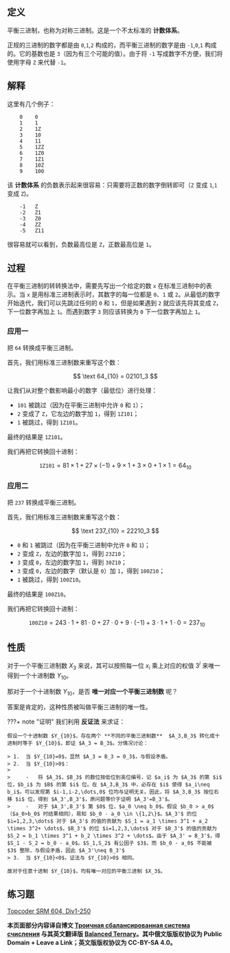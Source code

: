 ## 定义

平衡三进制，也称为对称三进制。这是一个不太标准的 **计数体系**。

正规的三进制的数字都是由 `0`,`1`,`2` 构成的，而平衡三进制的数字是由 `-1`,`0`,`1` 构成的。它的基数也是 `3`（因为有三个可能的值）。由于将 `-1` 写成数字不方便，我们将使用字母 `Z` 来代替 `-1`。

## 解释

这里有几个例子：

```text
    0    0
    1    1
    2    1Z
    3    10
    4    11
    5    1ZZ
    6    1Z0
    7    1Z1
    8    10Z
    9    100
```

该 **计数体系** 的负数表示起来很容易：只需要将正数的数字倒转即可（`Z` 变成 `1`,`1` 变成 `Z`)。

```text
    -1   Z
    -2   Z1
    -3   Z0
    -4   ZZ
    -5   Z11
```

很容易就可以看到，负数最高位是 `Z`，正数最高位是 `1`。

## 过程

在平衡三进制的转转换法中，需要先写出一个给定的数 `x` 在标准三进制中的表示。当 `x` 是用标准三进制表示时，其数字的每一位都是 `0`、`1` 或 `2`。从最低的数字开始迭代，我们可以先跳过任何的 `0` 和 `1`，但是如果遇到 `2` 就应该先将其变成 `Z`，下一位数字再加上 `1`。而遇到数字 `3` 则应该转换为 `0` 下一位数字再加上 `1`。

### 应用一

把 `64` 转换成平衡三进制。

首先，我们用标准三进制数来重写这个数：

$$
\text 64_{10} = 02101_3
$$

让我们从对整个数影响最小的数字（最低位）进行处理：

-   `101` 被跳过（因为在平衡三进制中允许 `0` 和 `1`）；
-   `2` 变成了 `Z`，它左边的数字加 `1`，得到 `1Z101`；
-   `1` 被跳过，得到 `1Z101`。

最终的结果是 `1Z101`。

我们再把它转换回十进制：

$$
\texttt {1Z101}=81 \times 1 +27 \times (-1) + 9 \times 1 + 3 \times 0 + 1 \times 1 = 64_{10}
$$

### 应用二

把 `237` 转换成平衡三进制。

首先，我们用标准三进制数来重写这个数：

$$
\text 237_{10} = 22210_3
$$

-   `0` 和 `1` 被跳过（因为在平衡三进制中允许 `0` 和 `1`)；
-   `2` 变成 `Z`，左边的数字加 `1`，得到 `23Z10`；
-   `3` 变成 `0`，左边的数字加 `1`，得到 `30Z10`；
-   `3` 变成 `0`，左边的数字（默认是 `0`）加 `1`，得到 `100Z10`；
-   `1` 被跳过，得到 `100Z10`。

最终的结果是 `100Z10`。

我们再把它转换回十进制：

$$
\texttt{ 100Z10} = 243 \cdot 1 + 81 \cdot 0 + 27 \cdot 0 + 9 \cdot (-1) + 3 \cdot 1 + 1 \cdot 0 = 237_{10}
$$

## 性质

对于一个平衡三进制数 $X_3$ 来说，其可以按照每一位 $x_i$ 乘上对应的权值 $3^i$ 来唯一得到一个十进制数 $Y_{10}$。

那对于一个十进制数 $Y_{10}$，是否 **唯一对应一个平衡三进制数** 呢？

答案是肯定的，这种性质被叫做平衡三进制的唯一性。

???+ note "证明"
    我们利用 **反证法** 来求证：
    
    假设一个十进制数 $Y_{10}$，存在两个 **不同的平衡三进制数**  $A_3,B_3$ 转化成十进制时等于 $Y_{10}$，即证 $A_3 = B_3$。分情况讨论：
    
    > 1.  当 $Y_{10}=0$，显然 $A_3 = B_3 = 0_3$，与假设矛盾。
    > 2.  当 $Y_{10}>0$：
    >
    >     -   将 $A_3$，$B_3$ 的数位按低位到高位编号，记 $a_i$ 为 $A_3$ 的第 $i$ 位，$b_i$ 为 $B$ 的第 $i$ 位。在 $A_3,B_3$ 中，必存在 $i$ 使得 $a_i\neq b_i$。可以发现第 $i-1,i-2,\dots,0$ 位均与证明无关。因此，将 $A_3,B_3$ 按位右移 $i$ 位，得到 $A_3',B_3'$，原问题等价于证明 $A_3'=B_3'$。
    >     -   对于 $A_3',B_3'$ 第 $0$ 位，$a_0 \neq b_0$。假设 $b_0 > a_0$（$a_0>b_0$ 时结果相同），易知 $b_0 - a_0 \in \{1,2\}$。$A_3'$ 的位 $i=1,2,3,\dots$ 对于 $A_3'$ 的值的贡献为 $S_1 = a_1 \times 3^1 + a_2 \times 3^2+ \dots$，$B_3'$ 的位 $i=1,2,3,\dots$ 对于 $B_3'$ 的值的贡献为 $S_2 = b_1 \times 3^1 + b_2 \times 3^2 + \dots$。由于 $A_3' = B_3'$，得 $S_1 - S_2 = b_0 - a_0$。$S_1,S_2$ 有公因子 $3$，而 $b_0 - a_0$ 不能被 $3$ 整除，与假设矛盾，因此 $A_3'\neq B_3'$
    > 3.  当 $Y_{10}<0$，证法与 $Y_{10}>0$ 相同。
    
    故对于任意十进制 $Y_{10}$，均有唯一对应的平衡三进制 $X_3$。

## 练习题

[Topcoder SRM 604, Div1-250](https://community.topcoder.com/stat?c=problem_statement&pm=12917&rd=15837)

**本页面部分内容译自博文 [Троичная сбалансированная система счисления](http://e-maxx.ru/algo/balanced_ternary) 与其英文翻译版 [Balanced Ternary](https://cp-algorithms.com/algebra/balanced-ternary.html)。其中俄文版版权协议为 Public Domain + Leave a Link；英文版版权协议为 CC-BY-SA 4.0。**
